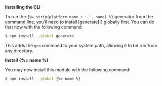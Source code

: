 **Installing the CLI**

To run the `{%= strip(platform.name + '-', name) %}` generator from the command line, you'll need to install [generate][] globally first. You can do that now with the following command:

```sh
$ npm install --global generate
```

This adds the `gen` command to your system path, allowing it to be run from any directory.

**Install {%= name %}**

You may now install this module with the following command:

```sh
$ npm install --global {%= name %}
```
